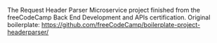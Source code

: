 The Request Header Parser Microservice project finished from the freeCodeCamp Back End Development and APIs certification.
Original boilerplate: https://github.com/freeCodeCamp/boilerplate-project-headerparser/
